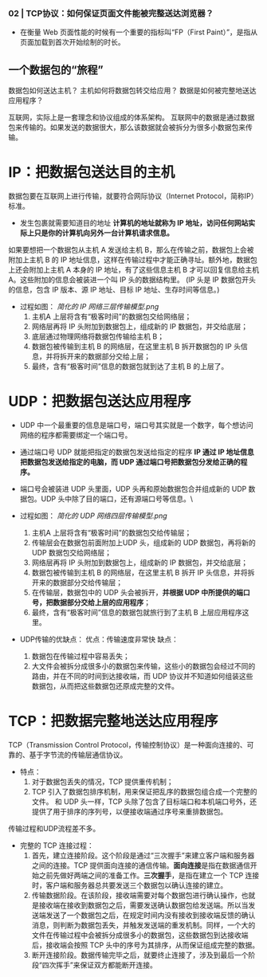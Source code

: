 ### 02 | TCP协议：如何保证页面文件能被完整送达浏览器？

- 在衡量 Web 页面性能的时候有一个重要的指标叫“FP（First Paint）”，是指从页面加载到首次开始绘制的时长。

## 一个数据包的“旅程”
数据包如何送达主机？ 主机如何将数据包转交给应用？ 数据是如何被完整地送达应用程序？

互联网，实际上是一套理念和协议组成的体系架构。
互联网中的数据是通过数据包来传输的。如果发送的数据很大，那么该数据就会被拆分为很多小数据包来传输。

# IP：把数据包送达目的主机
数据包要在互联网上进行传输，就要符合网际协议（Internet Protocol，简称IP）标准。
- 发生包裹就需要知道目的地址
**计算机的地址就称为 IP 地址，访问任何网站实际上只是你的计算机向另外一台计算机请求信息。**

如果要想把一个数据包从主机 A 发送给主机 B，那么在传输之前，数据包上会被附加上主机 B 的 IP 地址信息，这样在传输过程中才能正确寻址。额外地，数据包上还会附加上主机 A 本身的 IP 地址，有了这些信息主机 B 才可以回复信息给主机 A。这些附加的信息会被装进一个叫 IP 头的数据结构里。
(IP 头是 IP 数据包开头的信息，包含 IP 版本、源 IP 地址、目标 IP 地址、生存时间等信息。)

- 过程如图： *简化的 IP 网络三层传输模型.png*
    1. 主机A 上层将含有“极客时间”的数据包交给网络层；
    2. 网络层再将 IP 头附加到数据包上，组成新的 IP 数据包，并交给底层；
    3. 底层通过物理网络将数据包传输给主机 B；
    4. 数据包被传输到主机 B 的网络层，在这里主机 B 拆开数据包的 IP 头信息，并将拆开来的数据部分交给上层；
    5. 最终，含有“极客时间”信息的数据包就到达了主机 B 的上层了。

#  UDP：把数据包送达应用程序
- UDP 中一个最重要的信息是端口号，端口号其实就是一个数字，每个想访问网络的程序都需要绑定一个端口号。
- 通过端口号 UDP 就能把指定的数据包发送给指定的程序
**IP 通过 IP 地址信息把数据包发送给指定的电脑，而 UDP 通过端口号把数据包分发给正确的程序。**
- 端口号会被装进 UDP 头里面，UDP 头再和原始数据包合并组成新的 UDP 数据包。UDP 头中除了目的端口，还有源端口号等信息。\

- 过程如图： *简化的 UDP 网络四层传输模型.png*
    1. 主机A 上层将含有“极客时间”的数据包交给传输层；
    2. 传输层会在数据包前面附加上UDP 头，组成新的 UDP 数据包，再将新的 UDP 数据包交给网络层；
    3. 网络层再将 IP 头附加到数据包上，组成新的 IP 数据包，并交给底层；
    4. 数据包被传输到主机 B 的网络层，在这里主机 B 拆开 IP 头信息，并将拆开来的数据部分交给传输层；
    5. 在传输层，数据包中的 UDP 头会被拆开，**并根据 UDP 中所提供的端口号，把数据部分交给上层的应用程序**；
    6. 最终，含有“极客时间”信息的数据包就旅行到了主机 B 上层应用程序这里。

- UDP传输的优缺点：
    优点：传输速度非常快
    缺点：
    1. 数据包在传输过程中容易丢失；
    2. 大文件会被拆分成很多小的数据包来传输，这些小的数据包会经过不同的路由，并在不同的时间到达接收端，而 UDP 协议并不知道如何组装这些数据包，从而把这些数据包还原成完整的文件。

# TCP：把数据完整地送达应用程序
TCP（Transmission Control Protocol，传输控制协议）是一种面向连接的、可靠的、基于字节流的传输层通信协议。
- 特点：
    1. 对于数据包丢失的情况，TCP 提供重传机制；
    2. TCP 引入了数据包排序机制，用来保证把乱序的数据包组合成一个完整的文件。
和 UDP 头一样，TCP 头除了包含了目标端口和本机端口号外，还提供了用于排序的序列号，以便接收端通过序号来重排数据包。

传输过程和UDP流程差不多。

- 完整的 TCP 连接过程：
    1. 首先，建立连接阶段。这个阶段是通过“三次握手”来建立客户端和服务器之间的连接。TCP 提供面向连接的通信传输。**面向连接**是指在数据通信开始之前先做好两端之间的准备工作。**三次握手**，是指在建立一个 TCP 连接时，客户端和服务器总共要发送三个数据包以确认连接的建立。
    2. 传输数据阶段。在该阶段，接收端需要对每个数据包进行确认操作，也就是接收端在接收到数据包之后，需要发送确认数据包给发送端。所以当发送端发送了一个数据包之后，在规定时间内没有接收到接收端反馈的确认消息，则判断为数据包丢失，并触发发送端的重发机制。同样，一个大的文件在传输过程中会被拆分成很多小的数据包，这些数据包到达接收端后，接收端会按照 TCP 头中的序号为其排序，从而保证组成完整的数据。
    3. 断开连接阶段。数据传输完毕之后，就要终止连接了，涉及到最后一个阶段“四次挥手”来保证双方都能断开连接。

